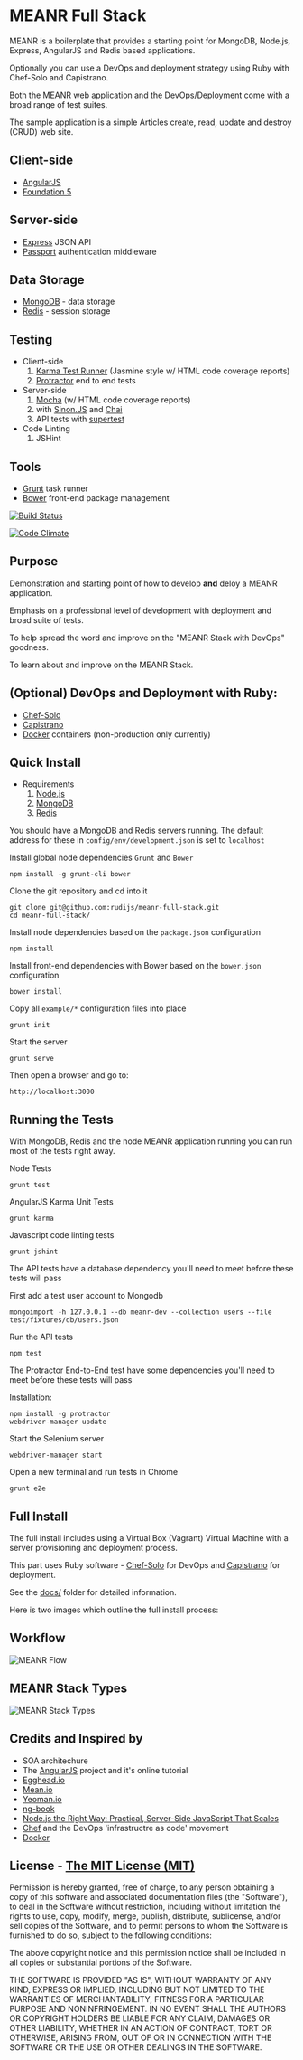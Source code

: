 # MEANR Full Stack

MEANR is a boilerplate that provides a starting point for MongoDB, Node.js, Express, AngularJS and Redis based applications.

Optionally you can use a DevOps and deployment strategy using Ruby with Chef-Solo and Capistrano.

Both the MEANR web application and the DevOps/Deployment come with a broad range of test suites.

The sample application is a simple Articles create, read, update and destroy (CRUD) web site.

## Client-side

* [AngularJS](http://angularjs.org/)
* [Foundation 5](http://foundation.zurb.com/)

## Server-side

* [Express](http://expressjs.com/) JSON API
* [Passport](http://passportjs.org/) authentication middleware

## Data Storage

* [MongoDB](http://www.mongodb.org/) - data storage
* [Redis](http://redis.io/) - session storage

## Testing

* Client-side
    1. [Karma Test Runner](http://karma-runner.github.io/0.10/index.html) (Jasmine style w/ HTML code coverage reports)
    2. [Protractor](https://github.com/angular/protractor) end to end tests
* Server-side
    1. [Mocha](http://visionmedia.github.io/mocha/) (w/ HTML code coverage reports)
    2. with [Sinon.JS](http://sinonjs.org/) and [Chai](http://chaijs.com/)
    3. API tests with [supertest](https://github.com/visionmedia/supertest)
* Code Linting
    1. JSHint

## Tools

* [Grunt](http://gruntjs.com/) task runner
* [Bower](http://bower.io/) front-end package management

[![Build Status](https://travis-ci.org/rudijs/meanr-full-stack.png?branch=master)](https://travis-ci.org/rudijs/meanr-full-stack)

[![Code Climate](https://codeclimate.com/github/rudijs/meanr-full-stack.png)](https://codeclimate.com/github/rudijs/meanr-full-stack)

## Purpose

Demonstration and starting point of how to develop **and** deloy a MEANR application.

Emphasis on a professional level of development with deployment and broad suite of tests.

To help spread the word and improve on the "MEANR Stack with DevOps" goodness.

To learn about and improve on the MEANR Stack.

## (Optional) DevOps and Deployment with Ruby:

* [Chef-Solo](http://docs.opscode.com/chef_solo.html)
* [Capistrano](http://www.capistranorb.com/)
* [Docker](http://www.docker.io/) containers (non-production only currently)

## Quick Install

* Requirements
    1. [Node.js](http://nodejs.org/)
    2. [MongoDB](http://www.mongodb.com/)
    3. [Redis](http://redis.io/)

You should have a MongoDB and Redis servers running. The default address for these in `config/env/development.json` is set to `localhost`

Install global node dependencies `Grunt` and `Bower`

    npm install -g grunt-cli bower

Clone the git repository and cd into it

    git clone git@github.com:rudijs/meanr-full-stack.git
    cd meanr-full-stack/

Install node dependencies based on the `package.json` configuration

    npm install

Install front-end dependencies with Bower based on the `bower.json` configuration

    bower install

Copy all `example/*` configuration files into place

    grunt init

Start the server

    grunt serve

Then open a browser and go to:

    http://localhost:3000

## Running the Tests

With MongoDB, Redis and the node MEANR application running you can run most of the tests right away.

Node Tests

    grunt test

AngularJS Karma Unit Tests

    grunt karma

Javascript code linting tests

    grunt jshint

The API tests have a database dependency you'll need to meet before these tests will pass

First add a test user account to Mongodb

    mongoimport -h 127.0.0.1 --db meanr-dev --collection users --file test/fixtures/db/users.json

Run the API tests

    npm test

The Protractor End-to-End test have some dependencies you'll need to meet before these tests will pass

Installation:

    npm install -g protractor
    webdriver-manager update

Start the Selenium server

    webdriver-manager start

Open a new terminal and run tests in Chrome

    grunt e2e

## Full Install

The full install includes using a Virtual Box (Vagrant) Virtual Machine with a server provisioning and deployment process.

This part uses Ruby software - [Chef-Solo](http://docs.opscode.com/chef_solo.html) for DevOps and [Capistrano](http://www.capistranorb.com/) for deployment.

See the [docs/](https://github.com/rudijs/meanr-full-stack/tree/master/docs) folder for detailed information.

Here is two images which outline the full install process:

## Workflow
![MEANR Flow](https://dl.dropboxusercontent.com/u/7108604/meanr-full-stack-workflow_inkscape.png "MEANR Flow")

## MEANR Stack Types
![MEANR Stack Types](https://dl.dropboxusercontent.com/u/7108604/meanr-full-stack-types_inkscape.png "MEANR Stack Types")

## Credits and Inspired by

* SOA architechure
* The [AngularJS](http://angularjs.org/) project and it's online tutorial
* [Egghead.io](https://egghead.io/)
* [Mean.io](http://mean.io/)
* [Yeoman.io](http://yeoman.io/)
* [ng-book](https://www.ng-book.com/)
* [Node.js the Right Way: Practical, Server-Side JavaScript That Scales](http://pragprog.com/book/jwnode/node-js-the-right-way)
* [Chef](http://www.getchef.com/solutions/devops/) and the DevOps 'infrastructre as code' movement
* [Docker](http://www.docker.io/)

## License - [The MIT License (MIT)](http://opensource.org/licenses/MIT)

Permission is hereby granted, free of charge, to any person obtaining a copy
of this software and associated documentation files (the "Software"), to deal
in the Software without restriction, including without limitation the rights
to use, copy, modify, merge, publish, distribute, sublicense, and/or sell
copies of the Software, and to permit persons to whom the Software is
furnished to do so, subject to the following conditions:

The above copyright notice and this permission notice shall be included in
all copies or substantial portions of the Software.

THE SOFTWARE IS PROVIDED "AS IS", WITHOUT WARRANTY OF ANY KIND, EXPRESS OR
IMPLIED, INCLUDING BUT NOT LIMITED TO THE WARRANTIES OF MERCHANTABILITY,
FITNESS FOR A PARTICULAR PURPOSE AND NONINFRINGEMENT. IN NO EVENT SHALL THE
AUTHORS OR COPYRIGHT HOLDERS BE LIABLE FOR ANY CLAIM, DAMAGES OR OTHER
LIABILITY, WHETHER IN AN ACTION OF CONTRACT, TORT OR OTHERWISE, ARISING FROM,
OUT OF OR IN CONNECTION WITH THE SOFTWARE OR THE USE OR OTHER DEALINGS IN
THE SOFTWARE.
